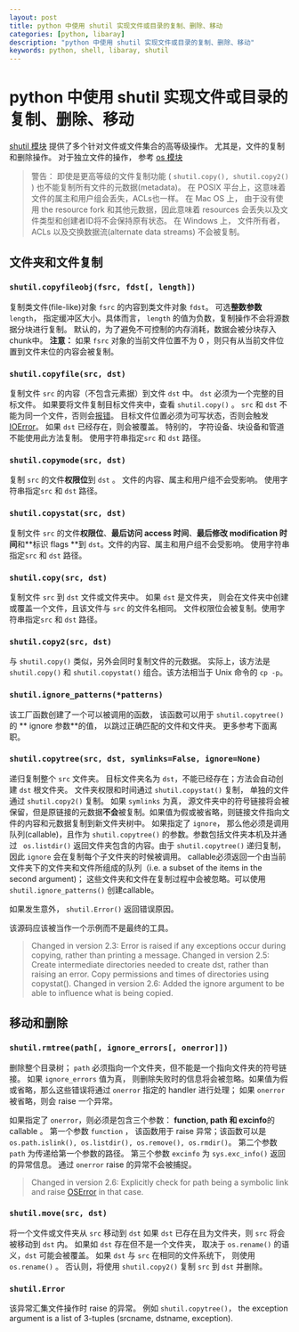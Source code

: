 ```yaml
---
layout: post
title: python 中使用 shutil 实现文件或目录的复制、删除、移动
categories: [python, libaray]
description: "python 中使用 shutil 实现文件或目录的复制、删除、移动"
keywords: python, shell, libaray, shutil
---
```


# python 中使用 shutil 实现文件或目录的复制、删除、移动

[ shutil 模块](https://docs.python.org/2/library/shutil.html#module-shutil) 提供了多个针对文件或文件集合的高等级操作。 尤其是，文件的复制和删除操作。 对于独立文件的操作， 参考 [ os 模块](https://docs.python.org/2/library/os.html#module-os)


> 警告：
> 即使是更高等级的文件复制功能 ( ` shutil.copy(), shutil.copy2() ` ) 也不能复制所有文件的元数据(metadata)。
> 在 POSIX 平台上，这意味着文件的属主和用户组会丢失，ACLs也一样。 在 Mac OS 上， 由于没有使用 the resource fork 和其他元数据，因此意味着 resources 会丢失以及文件类型和创建者ID将不会保持原有状态。 在 Windows 上， 文件所有者， ACLs 以及交换数据流(alternate data streams) 不会被复制。


## 文件夹和文件复制

### ` shutil.copyfileobj(fsrc, fdst[, length]) `

复制类文件(file-like)对象 ` fsrc ` 的内容到类文件对象 ` fdst `。 可选**整数参数** ` length `， 指定缓冲区大小。具体而言， ` length ` 的值为负数，复制操作不会将源数据分块进行复制。 默认的，为了避免不可控制的内存消耗，数据会被分块存入chunk中。 **注意：** 如果 ` fsrc ` 对象的当前文件位置不为 0 ，则只有从当前文件位置到文件末位的内容会被复制。


### ` shutil.copyfile(src, dst) `

复制文件 ` src ` 的内容（不包含元素据）到文件 ` dst ` 中。 ` dst ` 必须为一个完整的目标文件。 如果要将文件复制目标文件夹中，查看 ` shutil.copy() ` 。 ` src ` 和 ` dst ` 不能为同一个文件，否则会[报错](#shutil.Error)。 目标文件位置必须为可写状态，否则会触发 [IOError](https://docs.python.org/2/library/exceptions.html#exceptions.IOError)。 如果 ` dst ` 已经存在，则会被覆盖。 特别的， 字符设备、块设备和管道不能使用此方法复制。 使用字符串指定` src ` 和 ` dst ` 路径。

### ` shutil.copymode(src, dst) `

复制 ` src ` 的文件**权限位**到 ` dst ` 。 文件的内容、属主和用户组不会受影响。 使用字符串指定` src ` 和 ` dst ` 路径。

### ` shutil.copystat(src, dst) `

复制文件 ` src ` 的文件**权限位**、**最后访问 access 时间**、**最后修改 modification 时间**和**标识 flags **到 ` dst `。文件的内容、属主和用户组不会受影响。 使用字符串指定` src ` 和 ` dst ` 路径。

### ` shutil.copy(src, dst) ` 

复制文件 ` src ` 到 ` dst ` 文件或文件夹中。 如果 ` dst ` 是文件夹， 则会在文件夹中创建或覆盖一个文件，且该文件与 ` src ` 的文件名相同。 文件权限位会被复制。使用字符串指定` src ` 和 ` dst ` 路径。

### ` shutil.copy2(src, dst) `

与 ` shutil.copy() ` 类似，另外会同时复制文件的元数据。 实际上，该方法是 ` shutil.copy() ` 和 ` shutil.copystat() ` 组合。该方法相当于 Unix 命令的 ` cp -p `。

### ` shutil.ignore_patterns(*patterns) `

该工厂函数创建了一个可以被调用的函数， 该函数可以用于 ` shutil.copytree() ` 的 ** ignore 参数**的值， 以跳过正确匹配的文件和文件夹。 更多参考下面离职。

### ` shutil.copytree(src, dst, symlinks=False, ignore=None) `

递归复制整个 ` src ` 文件夹。 目标文件夹名为 ` dst `，不能已经存在；方法会自动创建 ` dst ` 根文件夹。 文件夹权限和时间通过 ` shutil.copystat() ` 复制， 单独的文件通过 ` shutil.copy2() ` 复制。
如果 ` symlinks ` 为真， 源文件夹中的符号链接将会被保留，但是原链接的元数据**不会**被复制。如果值为假或被省略，则链接文件指向文件的内容和元数据复制到新文件夹树中。
如果指定了 ` ignore `， 那么他必须是调用队列(callable)，且作为 ` shutil.copytree() ` 的参数。参数包括文件夹本机及并通过 ` os.listdir()` 返回文件夹包含的内容。由于 ` shutil.copytree() ` 递归复制，因此 ` ignore ` 会在复制每个子文件夹的时候被调用。 callable必须返回一个由当前文件夹下的文件夹和文件所组成的队列（i.e. a subset of the items in the second argument)； 这些文件夹和文件在复制过程中会被忽略。可以使用 ` shutil.ignore_patterns() ` 创建callable。

如果发生意外， ` shutil.Error() ` 返回错误原因。

该源码应该被当作一个示例而不是最终的工具。

> Changed in version 2.3: Error is raised if any exceptions occur during copying, rather than printing a message.
> Changed in version 2.5: Create intermediate directories needed to create dst, rather than raising an error. Copy permissions and times of directories using copystat().
> Changed in version 2.6: Added the ignore argument to be able to influence what is being copied.


## 移动和删除

### ` shutil.rmtree(path[, ignore_errors[, onerror]]) `

删除整个目录树； ` path ` 必须指向一个文件夹，但不能是一个指向文件夹的符号链接。 如果 ` ignore_errors ` 值为真， 则删除失败时的信息将会被忽略。如果值为假或省略，那么这些错误将通过 ` onerror ` 指定的 handler 进行处理； 如果 ` onerror ` 被省略，则会 raise 一个异常。

如果指定了 ` onerror `，则必须是包含三个参数： **function, path 和 excinfo**的 callable 。 第一个参数 ` function ` ， 该函数用于 raise 异常；该函数可以是 ` os.path.islink(), os.listdir(), os.remove(), os.rmdir() `。 第二个参数 ` path ` 为传递给第一个参数的路径。 第三个参数 ` excinfo ` 为 ` sys.exc_info() ` 返回的异常信息。 通过 ` onerror ` raise 的异常不会被捕捉。

> Changed in version 2.6: Explicitly check for path being a symbolic link and raise [OSError](https://docs.python.org/2/library/exceptions.html#exceptions.OSError) in that case.


### ` shutil.move(src, dst) `

将一个文件或文件夹从 ` src ` 移动到 ` dst `
如果 ` dst ` 已存在且为文件夹，则 ` src ` 将会被移动到 ` dst ` 内。 如果如 ` dst ` 存在但不是一个文件夹， 取决于 ` os.rename() ` 的语义，` dst ` 可能会被覆盖。
如果 ` dst ` 与 ` src ` 在相同的文件系统下， 则使用 ` os.rename() ` 。 否认则，将使用 ` shutil.copy2() ` 复制 ` src ` 到 ` dst ` 并删除。

### ` shutil.Error ` 

该异常汇集文件操作时 raise 的异常。 例如 ` shutil.copytree() `，  the exception argument is a list of 3-tuples (srcname, dstname, exception).